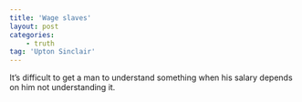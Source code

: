 ```yaml
---
title: 'Wage slaves'
layout: post
categories:
    - truth
tag: 'Upton Sinclair'
---
```


It’s difficult to get a man to understand something when his salary depends on him not understanding it.